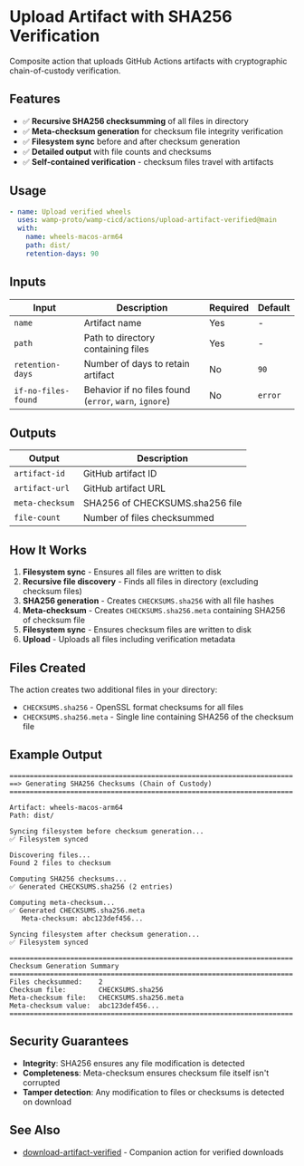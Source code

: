 # Upload Artifact with SHA256 Verification

Composite action that uploads GitHub Actions artifacts with cryptographic chain-of-custody verification.

## Features

- ✅ **Recursive SHA256 checksumming** of all files in directory
- ✅ **Meta-checksum generation** for checksum file integrity verification
- ✅ **Filesystem sync** before and after checksum generation
- ✅ **Detailed output** with file counts and checksums
- ✅ **Self-contained verification** - checksum files travel with artifacts

## Usage

```yaml
- name: Upload verified wheels
  uses: wamp-proto/wamp-cicd/actions/upload-artifact-verified@main
  with:
    name: wheels-macos-arm64
    path: dist/
    retention-days: 90
```

## Inputs

| Input | Description | Required | Default |
|-------|-------------|----------|---------|
| `name` | Artifact name | Yes | - |
| `path` | Path to directory containing files | Yes | - |
| `retention-days` | Number of days to retain artifact | No | `90` |
| `if-no-files-found` | Behavior if no files found (`error`, `warn`, `ignore`) | No | `error` |

## Outputs

| Output | Description |
|--------|-------------|
| `artifact-id` | GitHub artifact ID |
| `artifact-url` | GitHub artifact URL |
| `meta-checksum` | SHA256 of CHECKSUMS.sha256 file |
| `file-count` | Number of files checksummed |

## How It Works

1. **Filesystem sync** - Ensures all files are written to disk
2. **Recursive file discovery** - Finds all files in directory (excluding checksum files)
3. **SHA256 generation** - Creates `CHECKSUMS.sha256` with all file hashes
4. **Meta-checksum** - Creates `CHECKSUMS.sha256.meta` containing SHA256 of checksum file
5. **Filesystem sync** - Ensures checksum files are written to disk
6. **Upload** - Uploads all files including verification metadata

## Files Created

The action creates two additional files in your directory:

- `CHECKSUMS.sha256` - OpenSSL format checksums for all files
- `CHECKSUMS.sha256.meta` - Single line containing SHA256 of the checksum file

## Example Output

```
======================================================================
==> Generating SHA256 Checksums (Chain of Custody)
======================================================================

Artifact: wheels-macos-arm64
Path: dist/

Syncing filesystem before checksum generation...
✅ Filesystem synced

Discovering files...
Found 2 files to checksum

Computing SHA256 checksums...
✅ Generated CHECKSUMS.sha256 (2 entries)

Computing meta-checksum...
✅ Generated CHECKSUMS.sha256.meta
   Meta-checksum: abc123def456...

Syncing filesystem after checksum generation...
✅ Filesystem synced

======================================================================
Checksum Generation Summary
======================================================================
Files checksummed:    2
Checksum file:        CHECKSUMS.sha256
Meta-checksum file:   CHECKSUMS.sha256.meta
Meta-checksum value:  abc123def456...
======================================================================
```

## Security Guarantees

- **Integrity**: SHA256 ensures any file modification is detected
- **Completeness**: Meta-checksum ensures checksum file itself isn't corrupted
- **Tamper detection**: Any modification to files or checksums is detected on download

## See Also

- [download-artifact-verified](../download-artifact-verified/README.md) - Companion action for verified downloads
